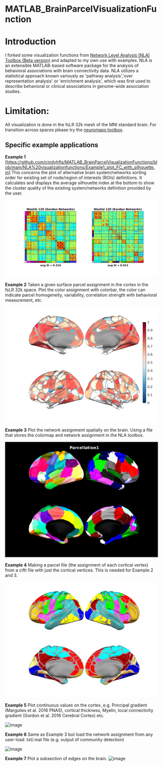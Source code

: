 # MATLAB_BrainParcelVisualizationFunction

# Introduction
I forked some visualization functions from [Network Level Analysis (NLA) Toolbox (Beta version)](https://github.com/mwheelock/Network-Level-Analysis) and adapted to my own use with examples. NLA is an extensible MATLAB-based software package for the analysis of behavioral associations with brain connectivity data. NLA utilizes a statistical approach known variously as 'pathway analysis','over representation analysis' or 'enrichment analysis', which was first used to describe behavioral or clinical associations in genome-wide association studies.

# Limitation: 
All visualization is done in the fsLR 32k mesh of the MNI standard brain. For transition across spaces please try the [neuromaps toolbox](https://github.com/netneurolab/neuromaps).

## Specific example applications
**Example 1** [https://github.com/cindyhfls/MATLAB_BrainParcelVisualizationFunctions/blob/main/NLA%20visualizationfunctions/Example1_plot_FC_with_silhouette.m]
This concerns the plot of alternative brain system/networks sorting order for existing set of node/region of interests (ROIs) definitions. It calculates and displays the average silhouette index at the bottom to show the cluster quality of the existing system/networks definition provided by the user.

![image](https://github.com/cindyhfls/Network-Level-Analysis/blob/main/NLA%20visualizationfunctions/Example1.png)

**Example 2**
Taken a given surface parcel assignment in the cortex in the fsLR 32k space. Plot the color assignment with colorbar, the color can indicate parcel homogeneity, variability, correlation strength with behavioral measurement, etc.

![image](https://github.com/cindyhfls/Network-Level-Analysis/blob/main/NLA%20visualizationfunctions/Example2.png)

**Example 3**
Plot the network assignment spatially on the brain. Using a file that stores the colormap and network assignment in the NLA toolbox.

![image](https://github.com/cindyhfls/Network-Level-Analysis/blob/main/NLA%20visualizationfunctions/Example3.png)

**Example 4**
Making a parcel file (the assignment of each cortical vertex) from a cifti file with just the cortical vertices. This is needed for Example 2 and 3.

![image](https://github.com/cindyhfls/Network-Level-Analysis/blob/main/NLA%20visualizationfunctions/Example4.png)

**Example 5**
Plot continuous values on the cortex, e.g. Principal gradient (Margulies et al. 2016 PNAS), cortical thickness, Myelin, local connectivity gradient (Gordon et al. 2016 Cerebral Cortex) etc.

![image](https://github.com/cindyhfls/Network-Level-Analysis/blob/main/NLA%20visualizationfunctions/Example5.png)

**Example 6**
Same as Example 3 but load the network assignment from any user-load .txt/.mat file (e.g. output of community detection)

![image](https://github.com/cindyhfls/Network-Level-Analysis/blob/main/NLA%20visualizationfunctions/Example6.png)

**Example 7**
Plot a subsection of edges on the brain.
![image](https://github.com/cindyhfls/Network-Level-Analysis/blob/main/NLA%20visualizationfunctions/Example7.png)
